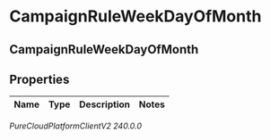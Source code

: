 # CampaignRuleWeekDayOfMonth

## CampaignRuleWeekDayOfMonth

## Properties

|Name | Type | Description | Notes|
|------------ | ------------- | ------------- | -------------|



_PureCloudPlatformClientV2 240.0.0_
